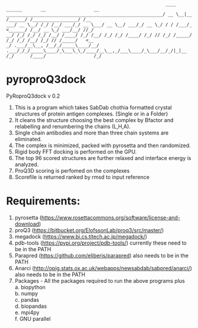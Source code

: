 
                                                                ____   ______       __                  __
    ___________________________________________________________/ __ \__|__  /______/ /_________________/ /__
    ___/ __ \__/ /_/ /__/ ___/_/ __ \___/ __ \__/ ___/_/ __ \_/ / / /___/_ <______/ /__/ __ \_/ ___/__/ //_/
    __/ /_/ /_/ /_/ /__/ /____/ /_/ /__/ /_/ /_/ /____/ /_/ // /_/ /_____/ /_/ /_/ /__/ /_/ // /_____/   <__
    _/ .___/__\__, /__/_/_____\____/__/ .___/_/_/_____\____/_\___\_\_/____/__\__,_/___\____/_\___/__/_/|_|__
    /_/      /____/                  /_/

# pyroproQ3dock

PyRoproQ3dock v 0.2

1. This is a program which takes SabDab chothia formatted crystal structures of protein antigen complexes. (Single or in a Folder)
2. It cleans the structure choosing the best complex by Bfactor and relabelling and renumbering the chains (L,H,A).
3. Single chain antibodies and more than three chain systems are eliminated.
4. The complex is minimized, packed with pyrosetta and then randomized.
5. Rigid body FFT docking is performed on the GPU.
6. The top 96 scored structures are further relaxed and interface energy is analyzed.
7. ProQ3D scoring is perfomed on the complexes
8. Scorefile is returned ranked by rmsd to input reference

# Requirements:

1. pyrosetta (https://www.rosettacommons.org/software/license-and-download)
2. proQ3 (https://bitbucket.org/ElofssonLab/proq3/src/master/)
3. megadock (https://www.bi.cs.titech.ac.jp/megadock/)
4. pdb-tools (https://pypi.org/project/pdb-tools/) 
    currently these need to be in the PATH
5. Parapred  (https://github.com/eliberis/parapred)
    also needs to be in the PATH
6. Anarci (http://opig.stats.ox.ac.uk/webapps/newsabdab/sabpred/anarci/)
    also needs to be in the PATH
7. Packages - All the packages required to run the above programs plus  
    a. biopython  
    b. numpy  
    c. pandas  
    d. biopandas  
    e. mpi4py  
    f. GNU parallel
